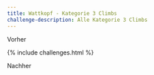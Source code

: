 ```yaml
---
title: Wattkopf - Kategorie 3 Climbs
challenge-description: Alle Kategorie 3 Climbs
---
```


Vorher

{% include challenges.html %}

Nachher
